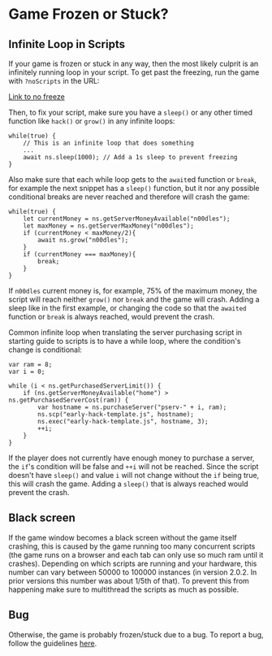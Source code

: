 # Game Frozen or Stuck?

## Infinite Loop in Scripts

If your game is frozen or stuck in any way, then the most likely culprit is an infinitely running loop in your script.
To get past the freezing, run the game with `?noScripts` in the URL:

[Link to no freeze](https://bitburner-official.github.io?noScripts)

Then, to fix your script, make sure you have a `sleep()` or any other timed function like `hack()` or `grow()` in any infinite loops:

    while(true) {
        // This is an infinite loop that does something
        ...
        await ns.sleep(1000); // Add a 1s sleep to prevent freezing
    }

Also make sure that each while loop gets to the `await`ed function or `break`, for example the next snippet has a `sleep()` function, but it nor any possible conditional breaks are never reached and therefore will crash the game:

    while(true) {
        let currentMoney = ns.getServerMoneyAvailable("n00dles");
        let maxMoney = ns.getServerMaxMoney("n00dles");
        if (currentMoney < maxMoney/2){
            await ns.grow("n00dles");
        }
        if (currentMoney === maxMoney){
            break;
        }
    }

If `n00dles` current money is, for example, 75% of the maximum money, the script will reach neither `grow()` nor `break` and the game will crash.
Adding a sleep like in the first example, or changing the code so that the `awaited` function or `break` is always reached, would prevent the crash.

Common infinite loop when translating the server purchasing script in starting guide to scripts is to have a while loop, where the condition's change is conditional:

    var ram = 8;
    var i = 0;

    while (i < ns.getPurchasedServerLimit()) {
        if (ns.getServerMoneyAvailable("home") > ns.getPurchasedServerCost(ram)) {
            var hostname = ns.purchaseServer("pserv-" + i, ram);
            ns.scp("early-hack-template.js", hostname);
            ns.exec("early-hack-template.js", hostname, 3);
            ++i;
        }
    }

If the player does not currently have enough money to purchase a server, the `if`'s condition will be false and `++i` will not be reached.
Since the script doesn't have `sleep()` and value `i` will not change without the `if` being true, this will crash the game.
Adding a `sleep()` that is always reached would prevent the crash.

## Black screen

If the game window becomes a black screen without the game itself crashing, this is caused by the game running too many concurrent scripts (the game runs on a browser and each tab can only use so much ram until it crashes).
Depending on which scripts are running and your hardware, this number can vary between 50000 to 100000 instances (in version 2.0.2. In prior versions this number was about 1/5th of that).
To prevent this from happening make sure to multithread the scripts as much as possible.

## Bug

Otherwise, the game is probably frozen/stuck due to a bug.
To report a bug, follow the guidelines [here](https://github.com/bitburner-official/bitburner-src/blob/stable/CONTRIBUTING.md#reporting-bugs).
